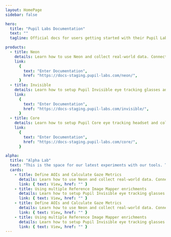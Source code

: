 ```yaml
---
layout: HomePage
sidebar: false

hero:
  title: "Pupil Labs Documentation"
  text: ""
  tagline: Official docs for users getting started with their Pupil Labs eye tracking glasses and for developers working on eye tracking applications and integrations.

products:
  - title: Neon
    details: Learn how to use Neon and collect real-world data. Connect to Pupil Cloud, manage your data, analyze, and take your research to the next level.
    link:
      {
        text: "Enter Documentation",
        href: "https://docs-staging.pupil-labs.com/neon/",
      }
  - title: Invisible
    details: Learn how to setup Pupil Invisible eye tracking glasses and collect real world data. Connect to Pupil Cloud, manage your data, analyze, and take your research to the next level.
    link:
      {
        text: "Enter Documentation",
        href: "https://docs-staging.pupil-labs.com/invisible/",
      }
  - title: Core
    details: Learn how to setup Pupil Core eye tracking headset and collect data with Pupil Capture. Use Pupil Player to explore your data in greater detail.
    link:
      {
        text: "Enter Documentation",
        href: "https://docs-staging.pupil-labs.com/core/",
      }

alpha:
  title: "Alpha Lab"
  text: "This is the space for our latest experiments with our tools. This is the space for our latest experiments with our tools. This is the space for our latest experiments with our tools. "
  cards:
    - title: Define AOIs and Calculate Gaze Metrics
      details: Learn how to use Neon and collect real-world data. Connect to Pupil Cloud, manage your data, analyze, and take your research to the next level.
      link: { text: View, href: "" }
    - title: Using multiple Reference Image Mapper enrichments
      details: Learn how to setup Pupil Invisible eye tracking glasses and collect real world data. Connect to Pupil Cloud, manage your data, analyze, and take your research to the next level.
      link: { text: View, href: "" }
    - title: Define AOIs and Calculate Gaze Metrics
      details: Learn how to use Neon and collect real-world data. Connect to Pupil Cloud, manage your data, analyze, and take your research to the next level.
      link: { text: View, href: "" }
    - title: Using multiple Reference Image Mapper enrichments
      details: Learn how to setup Pupil Invisible eye tracking glasses and collect real world data. Connect to Pupil Cloud, manage your data, analyze, and take your research to the next level.
      link: { text: View, href: "" }
---
```

